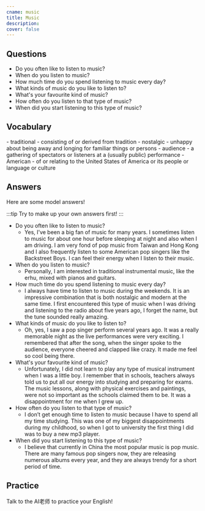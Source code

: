 ```yaml
---
cname: music
title: Music
description: 
cover: false
---
```

<banner></banner>

## Questions

- Do you often like to listen to music?
- When do you listen to music?
- How much time do you spend listening to music every day?
- What kinds of music do you like to listen to?
- What&#39;s your favourite kind of music?
- How often do you listen to that type of music?
- When did you start listening to this type of music?

## Vocabulary

<vocab-list>
- traditional
  - consisting of or derived from tradition
- nostalgic
  - unhappy about being away and longing for familiar things or persons  
- audience
  - a gathering of spectators or listeners at a (usually public) performance
- American
  - of or relating to the United States of America or its people or language or culture

<!-- blank -->

</vocab-list>

## Answers
Here are some model answers!

:::tip
Try to make up your own answers first!
:::

- Do you often like to listen to music?
  - Yes, I’ve been a big fan of music for many years. I sometimes listen to music for about one hour before sleeping at night and also when I am driving. I am very fond of pop music from Taiwan and Hong Kong and I also frequently listen to some American pop singers like the Backstreet Boys. I can feel their energy when I listen to their music.
- When do you listen to music?
  - Personally, I am interested in traditional instrumental music, like the erhu, mixed with pianos and guitars.
- How much time do you spend listening to music every day?
  - I always have time to listen to music during the weekends. It is an impressive combination that is both nostalgic and modern at the same time. I first encountered this type of music when I was driving and listening to the radio about five years ago, I forget the name, but the tune sounded really amazing.
- What kinds of music do you like to listen to?
  - Oh, yes, I saw a pop singer perform several years ago. It was a really memorable night as the live performances were very exciting. I remembered that after the song, when the singer spoke to the audience, everyone cheered and clapped like crazy. It made me feel so cool being there.
- What&#39;s your favourite kind of music?
  - Unfortunately, I did not learn to play any type of musical instrument when I was a little boy. I remember that in schools, teachers always told us to put all our energy into studying and preparing for exams. The music lessons, along with physical exercises and paintings, were not so important as the schools claimed them to be. It was a disappointment for me when I grew up.
- How often do you listen to that type of music?
  - I don’t get enough time to listen to music because I have to spend all my time studying. This was one of my biggest disappointments during my childhood, so when I got to university the first thing I did was to buy a new mp3 player.
- When did you start listening to this type of music?
  - I believe that currently in China the most popular music is pop music. There are many famous pop singers now, they are releasing numerous albums every year, and they are always trendy for a short period of time.

## Practice
Talk to the AI老师 to practice your English!
<qrfooter></qrfooter>
